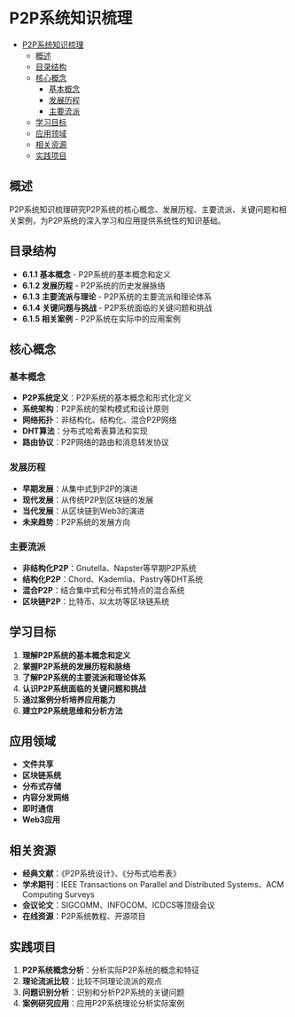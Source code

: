 # P2P系统知识梳理


<!-- TOC START -->

- [P2P系统知识梳理](#p2p系统知识梳理)
  - [概述](#概述)
  - [目录结构](#目录结构)
  - [核心概念](#核心概念)
    - [基本概念](#基本概念)
    - [发展历程](#发展历程)
    - [主要流派](#主要流派)
  - [学习目标](#学习目标)
  - [应用领域](#应用领域)
  - [相关资源](#相关资源)
  - [实践项目](#实践项目)

<!-- TOC END -->

## 概述

P2P系统知识梳理研究P2P系统的核心概念、发展历程、主要流派、关键问题和相关案例，为P2P系统的深入学习和应用提供系统性的知识基础。

## 目录结构

- **6.1.1 基本概念** - P2P系统的基本概念和定义
- **6.1.2 发展历程** - P2P系统的历史发展脉络
- **6.1.3 主要流派与理论** - P2P系统的主要流派和理论体系
- **6.1.4 关键问题与挑战** - P2P系统面临的关键问题和挑战
- **6.1.5 相关案例** - P2P系统在实际中的应用案例

## 核心概念

### 基本概念

- **P2P系统定义**：P2P系统的基本概念和形式化定义
- **系统架构**：P2P系统的架构模式和设计原则
- **网络拓扑**：非结构化、结构化、混合P2P网络
- **DHT算法**：分布式哈希表算法和实现
- **路由协议**：P2P网络的路由和消息转发协议

### 发展历程

- **早期发展**：从集中式到P2P的演进
- **现代发展**：从传统P2P到区块链的发展
- **当代发展**：从区块链到Web3的演进
- **未来趋势**：P2P系统的发展方向

### 主要流派

- **非结构化P2P**：Gnutella、Napster等早期P2P系统
- **结构化P2P**：Chord、Kademlia、Pastry等DHT系统
- **混合P2P**：结合集中式和分布式特点的混合系统
- **区块链P2P**：比特币、以太坊等区块链系统

## 学习目标

1. **理解P2P系统的基本概念和定义**
2. **掌握P2P系统的发展历程和脉络**
3. **了解P2P系统的主要流派和理论体系**
4. **认识P2P系统面临的关键问题和挑战**
5. **通过案例分析培养应用能力**
6. **建立P2P系统思维和分析方法**

## 应用领域

- **文件共享**
- **区块链系统**
- **分布式存储**
- **内容分发网络**
- **即时通信**
- **Web3应用**

## 相关资源

- **经典文献**：《P2P系统设计》、《分布式哈希表》
- **学术期刊**：IEEE Transactions on Parallel and Distributed Systems、ACM Computing Surveys
- **会议论文**：SIGCOMM、INFOCOM、ICDCS等顶级会议
- **在线资源**：P2P系统教程、开源项目

## 实践项目

1. **P2P系统概念分析**：分析实际P2P系统的概念和特征
2. **理论流派比较**：比较不同理论流派的观点
3. **问题识别分析**：识别和分析P2P系统的关键问题
4. **案例研究应用**：应用P2P系统理论分析实际案例
